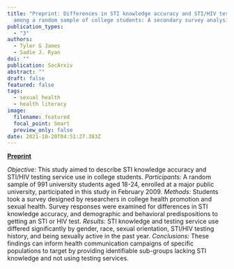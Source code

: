 ```yaml
---
title: "Preprint: Differences in STI knowledge accuracy and STI/HIV testing
  among a random sample of college students: A secondary survey analysis"
publication_types:
  - "3"
authors:
  - Tyler G James
  - Sadie J. Ryan
doi: ""
publication: SocArxiv
abstract: ""
draft: false
featured: false
tags:
  - sexual health
  - health literacy
image:
  filename: featured
  focal_point: Smart
  preview_only: false
date: 2021-10-20T04:51:27.383Z
---
```

**[Preprint](https://osf.io/preprints/socarxiv/uycjs/)**

*Objective:* This study aimed to describe STI knowledge accuracy and STI/HIV testing service use in college students. *Participants:* A random sample of 991 university students aged 18-24, enrolled at a major public university, participated in this study in February 2009. *Methods:* Students took a survey designed by researchers in college health promotion and sexual health. Survey responses were examined for differences in STI knowledge accuracy, and demographic and behavioral predispositions to getting an STI or HIV test. *Results:* STI knowledge and testing service use differed significantly by gender, race, sexual orientation, STI/HIV testing history, and being sexually active in the past year. *Conclusions:* These findings can inform health communication campaigns of specific populations to target by providing identifiable sub-groups lacking STI knowledge and not using testing services.